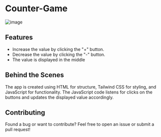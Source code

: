 # Counter-Game

![image](https://github.com/RupalRastogi/Counter-Game/assets/110107667/279ebf65-354c-463f-9fdb-27b3d8d3b773)


## Features
- Increase the value by clicking the "+" button.
- Decrease the value by clicking the "-" button.
- The value is displayed in the middle

 ## Behind the Scenes
The app is created using HTML for structure, Tailwind CSS for styling, and JavaScript for functionality. The JavaScript code listens for clicks on the buttons and updates the displayed value accordingly.

## Contributing
Found a bug or want to contribute? Feel free to open an issue or submit a pull request!







